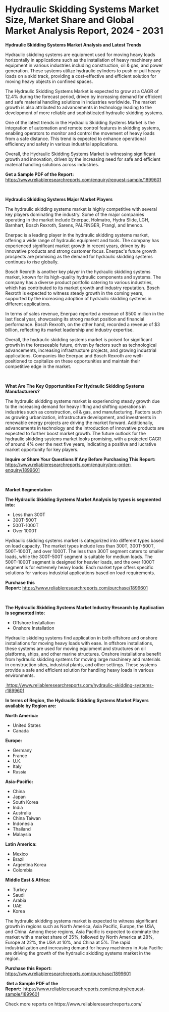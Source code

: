 <p><h1>Hydraulic Skidding Systems Market Size, Market Share and Global Market Analysis Report, 2024 - 2031</h1></p><p><strong>Hydraulic Skidding Systems Market Analysis and Latest Trends</strong></p>
<p><p>Hydraulic skidding systems are equipment used for moving heavy loads horizontally in applications such as the installation of heavy machinery and equipment in various industries including construction, oil & gas, and power generation. These systems utilize hydraulic cylinders to push or pull heavy loads on a skid track, providing a cost-effective and efficient solution for moving heavy objects in confined spaces.</p><p>The Hydraulic Skidding Systems Market is expected to grow at a CAGR of 12.4% during the forecast period, driven by increasing demand for efficient and safe material handling solutions in industries worldwide. The market growth is also attributed to advancements in technology leading to the development of more reliable and sophisticated hydraulic skidding systems.</p><p>One of the latest trends in the Hydraulic Skidding Systems Market is the integration of automation and remote control features in skidding systems, enabling operators to monitor and control the movement of heavy loads from a safe distance. This trend is expected to enhance operational efficiency and safety in various industrial applications.</p><p>Overall, the Hydraulic Skidding Systems Market is witnessing significant growth and innovation, driven by the increasing need for safe and efficient material handling solutions across industries.</p></p>
<p><strong>Get a Sample PDF of the Report:&nbsp;</strong> <a href="https://www.reliableresearchreports.com/enquiry/request-sample/1899601">https://www.reliableresearchreports.com/enquiry/request-sample/1899601</a></p>
<p>&nbsp;</p>
<p><strong>Hydraulic Skidding Systems Major Market Players</strong></p>
<p><p>The hydraulic skidding systems market is highly competitive with several key players dominating the industry. Some of the major companies operating in the market include Enerpac, Holmatro, Hydra Slide, LGH, Barnhart, Bosch Rexroth, Sarens, PALFINGER, Prangl, and Imenco.</p><p>Enerpac is a leading player in the hydraulic skidding systems market, offering a wide range of hydraulic equipment and tools. The company has experienced significant market growth in recent years, driven by its innovative products and strong customer focus. Enerpac's future growth prospects are promising as the demand for hydraulic skidding systems continues to rise globally.</p><p>Bosch Rexroth is another key player in the hydraulic skidding systems market, known for its high-quality hydraulic components and systems. The company has a diverse product portfolio catering to various industries, which has contributed to its market growth and industry reputation. Bosch Rexroth is expected to witness steady growth in the coming years, supported by the increasing adoption of hydraulic skidding systems in different applications.</p><p>In terms of sales revenue, Enerpac reported a revenue of $500 million in the last fiscal year, showcasing its strong market position and financial performance. Bosch Rexroth, on the other hand, recorded a revenue of $3 billion, reflecting its market leadership and industry expertise.</p><p>Overall, the hydraulic skidding systems market is poised for significant growth in the foreseeable future, driven by factors such as technological advancements, increasing infrastructure projects, and growing industrial applications. Companies like Enerpac and Bosch Rexroth are well-positioned to capitalize on these opportunities and maintain their competitive edge in the market.</p></p>
<p>&nbsp;</p>
<p><strong>What Are The Key Opportunities For Hydraulic Skidding Systems Manufacturers?</strong></p>
<p><p>The hydraulic skidding systems market is experiencing steady growth due to the increasing demand for heavy lifting and shifting operations in industries such as construction, oil & gas, and manufacturing. Factors such as growing urbanization, infrastructure development, and investments in renewable energy projects are driving the market forward. Additionally, advancements in technology and the introduction of innovative products are expected to further boost market growth. The future outlook for the hydraulic skidding systems market looks promising, with a projected CAGR of around 4% over the next five years, indicating a positive and lucrative market opportunity for key players.</p></p>
<p><strong>Inquire or Share Your Questions If Any Before Purchasing This Report:</strong> <a href="https://www.reliableresearchreports.com/enquiry/pre-order-enquiry/1899601">https://www.reliableresearchreports.com/enquiry/pre-order-enquiry/1899601</a></p>
<p>&nbsp;</p>
<p><strong>Market Segmentation</strong></p>
<p><strong>The Hydraulic Skidding Systems Market Analysis by types is segmented into:</strong></p>
<p><ul><li>Less than 300T</li><li>300T-500T</li><li>500T-1000T</li><li>Over 1000T</li></ul></p>
<p><p>Hydraulic skidding systems market is categorized into different types based on load capacity. The market types include less than 300T, 300T-500T, 500T-1000T, and over 1000T. The less than 300T segment caters to smaller loads, while the 300T-500T segment is suitable for medium loads. The 500T-1000T segment is designed for heavier loads, and the over 1000T segment is for extremely heavy loads. Each market type offers specific solutions for various industrial applications based on load requirements.</p></p>
<p><strong>Purchase this Report:&nbsp;</strong><a href="https://www.reliableresearchreports.com/purchase/1899601">https://www.reliableresearchreports.com/purchase/1899601</a></p>
<p>&nbsp;</p>
<p><strong>The Hydraulic Skidding Systems Market Industry Research by Application is segmented into:</strong></p>
<p><ul><li>Offshore Installation</li><li>Onshore Installation</li></ul></p>
<p><p>Hydraulic skidding systems find application in both offshore and onshore installations for moving heavy loads with ease. In offshore installations, these systems are used for moving equipment and structures on oil platforms, ships, and other marine structures. Onshore installations benefit from hydraulic skidding systems for moving large machinery and materials in construction sites, industrial plants, and other settings. These systems provide a safe and efficient solution for handling heavy loads in various environments.</p></p>
<p><a href="https://www.reliableresearchreports.com/hydraulic-skidding-systems-r1899601">&nbsp;https://www.reliableresearchreports.com/hydraulic-skidding-systems-r1899601</a></p>
<p><strong>In terms of Region, the Hydraulic Skidding Systems Market Players available by Region are:</strong></p>
<p>
    <p> <strong> North America: </strong>
        <ul>
            <li>United States</li>
            <li>Canada</li>
        </ul>
        </p> 
    <p> <strong> Europe: </strong>
        <ul>
            <li>Germany</li>
            <li>France</li>
            <li>U.K.</li>
            <li>Italy</li>
            <li>Russia</li>
        </ul>
        </p> 
    <p> <strong> Asia-Pacific: </strong>
        <ul>
            <li>China</li>
            <li>Japan</li>
            <li>South Korea</li>
            <li>India</li>
            <li>Australia</li>
            <li>China Taiwan</li>
            <li>Indonesia</li>
            <li>Thailand</li>
            <li>Malaysia</li>
        </ul>
        </p> 
    <p> <strong> Latin America: </strong>
        <ul>
            <li>Mexico</li>
            <li>Brazil</li>
            <li>Argentina Korea</li>
            <li>Colombia</li>
        </ul>
        </p> 
    <p> <strong> Middle East & Africa: </strong>
        <ul>
            <li>Turkey</li>
            <li>Saudi</li>
            <li>Arabia</li>
            <li>UAE</li>
            <li>Korea</li>
        </ul>
    </p>
    </p>
<p><p>The hydraulic skidding systems market is expected to witness significant growth in regions such as North America, Asia Pacific, Europe, the USA, and China. Among these regions, Asia Pacific is expected to dominate the market with a market share of 35%, followed by North America at 28%, Europe at 22%, the USA at 10%, and China at 5%. The rapid industrialization and increasing demand for heavy machinery in Asia Pacific are driving the growth of the hydraulic skidding systems market in the region.</p></p>
<p><strong>Purchase this Report: </strong><a href="https://www.reliableresearchreports.com/purchase/1899601">https://www.reliableresearchreports.com/purchase/1899601</a></p>
<p>&nbsp;<strong>Get a Sample PDF of the Report:&nbsp;&nbsp;</strong><a href="https://www.reliableresearchreports.com/enquiry/request-sample/1899601">https://www.reliableresearchreports.com/enquiry/request-sample/1899601</a></p>
<p><strong></strong></p>
<p>Check more reports on https://www.reliableresearchreports.com/</p>